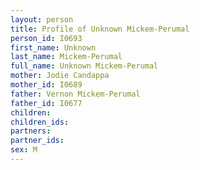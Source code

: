 ```yaml
---
layout: person
title: Profile of Unknown Mickem-Perumal
person_id: I0693
first_name: Unknown
last_name: Mickem-Perumal
full_name: Unknown Mickem-Perumal
mother: Jodie Candappa
mother_id: I0689
father: Vernon Mickem-Perumal
father_id: I0677
children:
children_ids:
partners:
partner_ids:
sex: M
---
```


